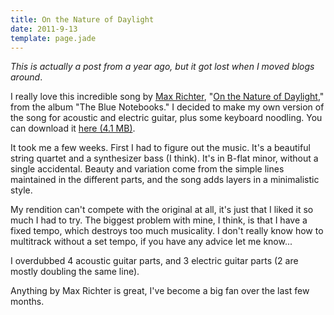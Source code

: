 ```yaml
---
title: On the Nature of Daylight
date: 2011-9-13
template: page.jade
---
```


_This is actually a post from a year ago, but it got lost when I moved blogs around_.
  
  
  
I really love this incredible song by [Max Richter](http://www.maxrichter.com/en/index.php),
"[On the Nature of Daylight](http://www.amazon.com/Blue-Notebooks-Max-Richter/dp/B0001FT2EE/ref=sr_1_1?ie=UTF8&qid=1290379018&sr=8-1),"
from the album "The Blue Notebooks." I decided to make my own version of
the song for acoustic and electric guitar, plus some keyboard noodling.
You can download it [here (4.1 MB)](http://www.mountainwerks.org/mwmusic/songs/OnTheNatureOfDaylight.mp3).
  
  
It took me a few weeks. First I had to figure out the music. It's a beautiful
string quartet and a synthesizer bass (I think). It's in B-flat minor,
without a single accidental. Beauty and variation come from the simple
lines maintained in the different parts, and the song adds layers in a
minimalistic style.
  
  
My rendition can't compete with the original at all, it's just that I
liked it so much I had to try. The biggest problem with mine, I think,
is that I have a fixed tempo, which destroys too much musicality. I don't
really know how to multitrack without a set tempo, if you have any advice
let me know...
  
  
I overdubbed 4 acoustic guitar parts, and 3 electric guitar parts (2 are
mostly doubling the same line).
  
Anything by Max Richter is great, I've become a big fan over the last
few months.
